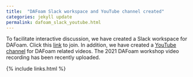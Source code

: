 ```yaml
---
title:  "DAFoam Slack workspace and YouTube channel created"
categories: jekyll update
permalink: dafoam_slack_youtube.html
---
```


To facilitate interactive discussion, we have created a Slack workspace for DAFoam. Click this [link](https://join.slack.com/t/dafoam/shared_invite/zt-rtjjj940-g1n4EZNkAoenxyi6Qb~hyw) to join. In addition, we have created a [YouTube channel](https://www.youtube.com/channel/UCr9SKeQBuntzYf-3ubtfzmQ) for DAFoam related videos. The 2021 DAFoam workshop video recording has been recently uploaded.


{% include links.html %}
